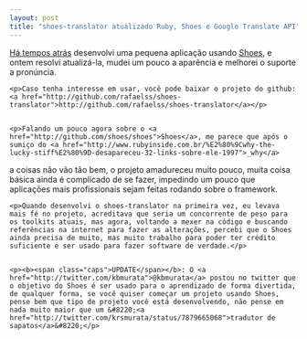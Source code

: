 ```yaml
---
layout: post
title: "shoes-translator atualizado Ruby, Shoes e Google Translate API"
---
```

<p><a href="/2008/07/24/aplicacao-usando-shoes.html">Há tempos atrás</a> desenvolvi uma pequena aplicação usando <a href="http://github.com/shoes/shoes">Shoes</a>, e ontem resolvi atualizá-la, mudei um pouco a aparência e melhorei o suporte a pronúncia.</p>


	<p>Caso tenha interesse em usar, você pode baixar o projeto do github: <a href="http://github.com/rafaelss/shoes-translator">http://github.com/rafaelss/shoes-translator</a></p>


	<p>Falando um pouco agora sobre o <a href="http://github.com/shoes/shoes">Shoes</a>, me parece que após o sumiço do <a href="http://www.rubyinside.com.br/%E2%80%9Cwhy-the-lucky-stiff%E2%80%9D-desapareceu-32-links-sobre-ele-1997">_why</a>
a coisas não vão tão bem, o projeto amadureceu muito pouco, muita coisa básica ainda é complicado de se fazer,
impedindo um pouco que aplicações mais profissionais sejam feitas rodando sobre o framework.</p>


	<p>Quando desenvolvi o shoes-translator na primeira vez, eu levava mais fé no projeto, acreditava que seria um concorrente de peso para os toolkits atuais, mas agora, voltando a mexer na código e buscando referências na internet para fazer as alterações, percebi que o Shoes ainda precisa de muito, mas muito trabalho para poder ter crédito suficiente e ser usado para fazer software de verdade.</p>


	<p><b><span class="caps">UPDATE</span></b>: O <a href="http://twitter.com/kbmurata">@kbmurata</a> postou no twitter que o objetivo do Shoes é ser usado para o aprendizado de forma divertida, de qualquer forma, se você quiser começar um projeto usando Shoes, pense bem que tipo de projeto você está desenvolvendo, não pense em nada muito maior que um &#8220;<a href="http://twitter.com/krsmurata/status/7879665068">tradutor de sapatos</a>&#8220;</p>